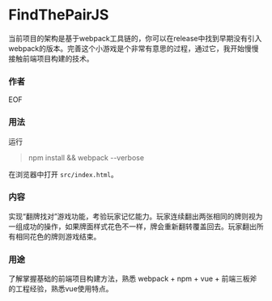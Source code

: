 # FindThePairJS

当前项目的架构是基于webpack工具链的，你可以在release中找到早期没有引入webpack的版本。完善这个小游戏是个非常有意思的过程，通过它，我开始慢慢接触前端项目构建的技术。

### 作者
EOF

### 用法

运行
> npm install && webpack --verbose

在浏览器中打开 `src/index.html`。

### 内容

实现“翻牌找对”游戏功能，考验玩家记忆能力。玩家连续翻出两张相同的牌则视为一组成功的操作，如果牌面样式花色不一样，牌会重新翻转覆盖回去。玩家翻出所有相同花色的牌则游戏结束。

### 用途
了解掌握基础的前端项目构建方法，熟悉 webpack + npm + vue + 前端三板斧 的工程经验，熟悉vue使用特点。